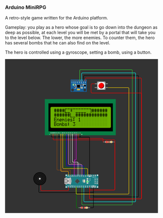 ### Arduino MiniRPG

A retro-style game written for the Arduino platform.

Gameplay: you play as a hero whose goal is to go down into the dungeon as deep as possible, at each level you will be met by a portal that will take you to the level below. The lower, the more enemies. To counter them, the hero has several bombs that he can also find on the level.

The hero is controlled using a gyroscope, setting a bomb, using a button.

![GAME](https://github.com/myGanter/ArduinoMiniRPG/blob/master/images/Wokwi1.PNG)